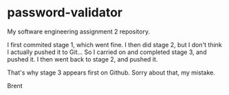 # password-validator
My software engineering assignment 2 repository.

I first commited stage 1, which went fine.
I then did stage 2, but I don't think I actually pushed it to Git...
So I carried on and completed stage 3, and pushed it.
I then went back to stage 2, and pushed it.

That's why stage 3 appears first on Github.
Sorry about that, my mistake.

Brent
